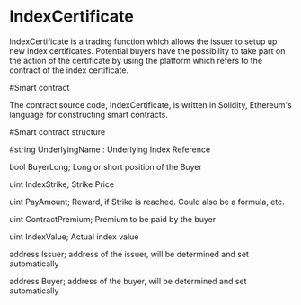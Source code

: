 # IndexCertificate

IndexCertificate is a trading function which allows the issuer to setup up new index certificates. Potential buyers have the possibility to take part on the action of the certificate by using the platform which refers to the contract of the index certificate. 

#Smart contract 

The contract source code, IndexCertificate, is written in Solidity, Ethereum's language for constructing smart contracts.

#Smart contract structure

#string UnderlyingName : Underlying Index Reference 

bool BuyerLong;  Long or short position of the Buyer  

uint IndexStrike;  Strike Price  

uint PayAmount; Reward, if Strike is reached. Could also be a formula, etc.  

uint ContractPremium;  Premium to be paid by the buyer  

uint IndexValue;  Actual index value   

address Issuer;  address of the issuer, will be  determined and set automatically 

address Buyer;  address of the buyer,  will be determined and set automatically 
